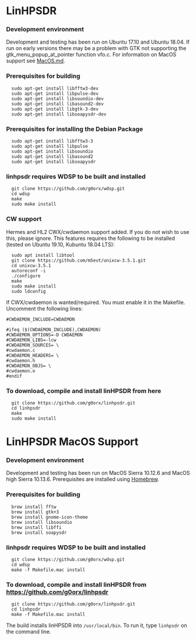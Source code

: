 # LinHPSDR

### Development environment

Development and testing has been run on Ubuntu 17.10 and Ubuntu 18.04. If run on early versions there may be a problem with GTK not supporting the gtk_menu_popup_at_pointer function vfo.c. For information on MacOS support see [MacOS.md](./MacOS.md).

### Prerequisites for building

```
  sudo apt-get install libfftw3-dev
  sudo apt-get install libpulse-dev
  sudo apt-get install libsoundio-dev
  sudo apt-get install libasound2-dev
  sudo apt-get install libgtk-3-dev
  sudo apt-get install libsoapysdr-dev
```

### Prerequisites for installing the Debian Package

```
  sudo apt-get install libfftw3-3
  sudo apt-get install libpulse
  sudo apt-get install libsoundio
  sudo apt-get install libasound2
  sudo apt-get install libsoapysdr
```


### linhpsdr requires WDSP to be built and installed

```
  git clone https://github.com/g0orx/wdsp.git
  cd wdsp
  make
  sudo make install
```
### CW support

Hermes and HL2 CWX/cwdaemon support added. If you do not wish to use this, please ignore. This features requires the following to be installed (tested on Ubuntu 19.10, Kubuntu 18.04 LTS):

```
  sudo apt install libtool
  git clone https://github.com/m5evt/unixcw-3.5.1.git
  cd unixcw-3.5.1
  autoreconf -i
  ./configure
  make
  sudo make install
  sudo ldconfig
```
If CWX/cwdaemon is wanted/required. You must enable it in the Makefile. Uncomment the following lines:
```
#CWDAEMON_INCLUDE=CWDAEMON

#ifeq ($(CWDAEMON_INCLUDE),CWDAEMON)
#CWDAEMON_OPTIONS=-D CWDAEMON
#CWDAEMON_LIBS=-lcw
#CWDAEMON_SOURCES= \
#cwdaemon.c
#CWDAEMON_HEADERS= \
#cwdaemon.h
#CWDAEMON_OBJS= \
#cwdaemon.o
#endif
```

### To download, compile and install linHPSDR from here

```
  git clone https://github.com/g0orx/linhpsdr.git
  cd linhpsdr
  make
  sudo make install
```

# LinHPSDR MacOS Support
  
### Development environment

Development and testing has been run on MacOS Sierra 10.12.6 and MacOS high Sierra 10.13.6. Prerequisites are installed using [Homebrew](https://brew.sh/).

### Prerequisites for building

```
  brew install fftw
  brew install gtk+3
  brew install gnome-icon-theme
  brew install libsoundio
  brew install libffi
  brew install soapysdr
```

### linhpsdr requires WDSP to be built and installed

```
  git clone https://github.com/g0orx/wdsp.git
  cd wdsp
  make -f Makefile.mac install
```

### To download, compile and install linHPSDR from https://github.com/g0orx/linhpsdr

```
  git clone https://github.com/g0orx/linhpsdr.git
  cd linhpsdr
  make -f Makefile.mac install
```

The build installs linHPSDR into `/usr/local/bin`. To run it, type `linhpsdr` on the command line.


